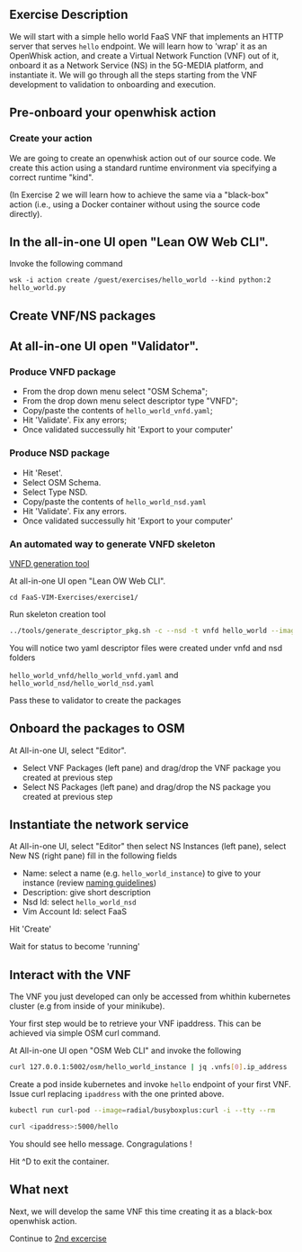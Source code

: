 ## Exercise Description

We will start with a simple hello world FaaS VNF that implements an HTTP server that serves `hello` endpoint. We will learn how to 'wrap' it as an OpenWhisk action, and create a Virtual Network Function (VNF) out of it, onboard it as a Network Service (NS) in the 5G-MEDIA platform, and instantiate it. We will go through all the steps starting from the VNF development to validation to onboarding and execution. 

## Pre-onboard your openwhisk action

### Create your action

We are going to create an openwhisk action out of our source code. We create this action using a standard runtime environment via specifying  a correct runtime "kind".

(In Exercise 2 we will learn how to achieve the same via a "black-box" action (i.e., using a Docker container without using the source code directly).


## In the all-in-one UI open "Lean OW Web CLI".

Invoke the following command

```
wsk -i action create /guest/exercises/hello_world --kind python:2 hello_world.py
```

## Create VNF/NS packages

## At all-in-one UI open "Validator".


### Produce VNFD package

* From the drop down menu select "OSM Schema";
* From the drop down menu select descriptor type "VNFD";
* Copy/paste the contents of `hello_world_vnfd.yaml`;
* Hit 'Validate'. Fix any errors;
* Once validated successully hit 'Export to your computer'


### Produce NSD package

* Hit 'Reset'.
* Select OSM Schema.
* Select Type NSD.
* Copy/paste the contents of `hello_world_nsd.yaml`
* Hit 'Validate'. Fix any errors.
* Once validated successully hit 'Export to your computer'


### An automated way to generate VNFD skeleton

[VNFD generation tool](https://osm.etsi.org/wikipub/index.php/Creating_your_own_VNF_package)

At all-in-one UI open "Lean OW Web CLI".

```
cd FaaS-VIM-Exercises/exercise1/
```

Run skeleton creation tool

```bash
../tools/generate_descriptor_pkg.sh -c --nsd -t vnfd hello_world --image /guest/exercises/hello_world
```

You will notice two yaml descriptor files were created under vnfd and nsd folders

`hello_world_vnfd/hello_world_vnfd.yaml` and `hello_world_nsd/hello_world_nsd.yaml`

Pass these to validator to create the packages



## Onboard the packages to OSM

At All-in-one UI, select "Editor".

* Select VNF Packages (left pane) and drag/drop the VNF package you created at previous step
* Select NS  Packages (left pane) and drag/drop the NS package you created at previous step



## Instantiate the network service

At All-in-one UI, select "Editor" then select NS Instances (left pane), select New NS (right pane) fill in the following fields

* Name:           select a name (e.g. `hello_world_instance`) to give to your instance (review [naming guidelines](../GUIDELINES.md))
* Description:    give short description
* Nsd Id:         select `hello_world_nsd`
* Vim Account Id: select FaaS

Hit 'Create'

Wait for status to become 'running'



## Interact with the VNF

The VNF you just developed can only be accessed from whithin kubernetes cluster (e.g from inside of your minikube).

Your first step would be to retrieve your VNF ipaddress. This can be achieved via simple OSM curl command.

At All-in-one UI open "OSM Web CLI" and invoke the following

```bash
curl 127.0.0.1:5002/osm/hello_world_instance | jq .vnfs[0].ip_address 
```

Create a pod inside kubernetes and invoke `hello` endpoint of your first VNF. Issue curl replacing `ipaddress` with the one printed above.

```bash
kubectl run curl-pod --image=radial/busyboxplus:curl -i --tty --rm

curl <ipaddress>:5000/hello
```

You should see hello message. Congragulations !

Hit ^D to exit the container.


## What next

Next, we will develop the same VNF this time creating it as a black-box openwhisk action.

Continue to [2nd excercise](../exercise2)
